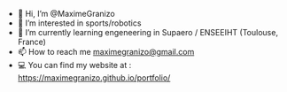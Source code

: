 - 👋 Hi, I’m @MaximeGranizo
- 👀 I’m interested in sports/robotics
- 🌱 I’m currently learning engeneering in Supaero / ENSEEIHT (Toulouse, France)
- 📫 How to reach me maximegranizo@gmail.com
- 💻 You can find my website at : https://maximegranizo.github.io/portfolio/

<!---
MaximeGranizo/MaximeGranizo is a ✨ special ✨ repository because its `README.md` (this file) appears on your GitHub profile.
You can click the Preview link to take a look at your changes.
--->
